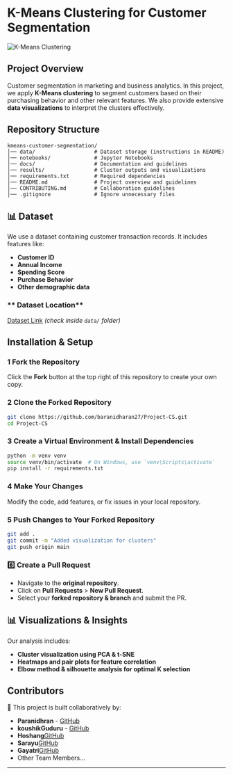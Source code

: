 # K-Means Clustering for Customer Segmentation

![K-Means Clustering](https://upload.wikimedia.org/wikipedia/commons/thumb/e/ea/K-means_convergence.gif/250px-K-means_convergence.gif)

##  Project Overview
Customer segmentation  in marketing and business analytics. In this project, we apply **K-Means clustering** to segment customers based on their purchasing behavior and other relevant features. We also provide extensive **data visualizations** to interpret the clusters effectively.

##  Repository Structure
```
kmeans-customer-segmentation/
│── data/                   # Dataset storage (instructions in README)
│── notebooks/              # Jupyter Notebooks 
│── docs/                   # Documentation and guidelines
│── results/                # Cluster outputs and visualizations
│── requirements.txt        # Required dependencies
│── README.md               # Project overview and guidelines
│── CONTRIBUTING.md         # Collaboration guidelines
│── .gitignore              # Ignore unnecessary files
```

## 📊 Dataset
We use a dataset containing customer transaction records. It includes features like:
- **Customer ID**
- **Annual Income**
- **Spending Score**
- **Purchase Behavior**
- **Other demographic data**

### ** Dataset Location**
 [Dataset Link](#) *(check inside `data/` folder)*

## Installation & Setup
### 1️ Fork the Repository
Click the **Fork** button at the top right of this repository to create your own copy.

### 2️ Clone the Forked Repository
```bash
git clone https://github.com/baranidharan27/Project-CS.git
cd Project-CS
```

### 3️ Create a Virtual Environment & Install Dependencies
```bash
python -m venv venv
source venv/bin/activate  # On Windows, use `venv\Scripts\activate`
pip install -r requirements.txt
```

### 4️ Make Your Changes
Modify the code, add features, or fix issues in your local repository.

### 5️ Push Changes to Your Forked Repository
```bash
git add .
git commit -m "Added visualization for clusters"
git push origin main
```

### 6️⃣ Create a Pull Request
- Navigate to the **original repository**.
- Click on **Pull Requests** > **New Pull Request**.
- Select your **forked repository & branch** and submit the PR.

## 📊 Visualizations & Insights
Our analysis includes:
- **Cluster visualization using PCA & t-SNE**
- **Heatmaps and pair plots for feature correlation**
- **Elbow method & silhouette analysis for optimal K selection**

##  Contributors
👥 This project is built collaboratively by:
- **Paranidhran** - [GitHub](https://github.com/baranidharan27)
- **koushikGuduru** - [GitHub](https://github.com/koushikGuduru)
- **Hoshang**[GitHub](https://github.com/Hoshhh08)
- **Sarayu**[GitHub](https://github.com/Sarayu1903)
- **Gayatri**[GitHub](https://github.com/gayatri-robo)
- Other Team Members...

---

